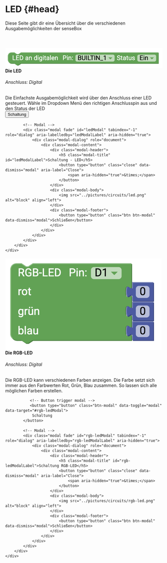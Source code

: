 # LED {#head}

<div class="description">Diese Seite gibt dir eine Übersicht über die verschiedenen Ausgabemöglichkeiten der senseBox
</div>
<div class="line">
    <br>
    <br>
</div>

<div class="container">
    <div class="row">
        <div class="col-md">
            <img src="../pictures/blocks/led/led1.png" alt="block" align="left">
        </div>
        <div class="col-md">
            <h4>Die LED</h4>
            <h6>Anschluss: Digital</h6>
            Die Einfachste Ausgabemöglichkeit wird über den Anschluss einer LED gesteuert. Wähle im Dropdown Menü den richtigen Anschlusspin
            aus und den Status der LED
            <br>
            <!-- Button trigger modal -->
            <button type="button" class="btn-modal" data-toggle="modal" data-target="#ledModal">
                Schaltung
            </button>

            <!-- Modal -->
            <div class="modal fade" id="ledModal" tabindex="-1" role="dialog" aria-labelledby="ledModalLabel" aria-hidden="true">
                <div class="modal-dialog" role="document">
                    <div class="modal-content">
                        <div class="modal-header">
                            <h5 class="modal-title" id="ledModalLabel">Schaltung - LED</h5>
                            <button type="button" class="close" data-dismiss="modal" aria-label="Close">
                                <span aria-hidden="true">&times;</span>
                            </button>
                        </div>
                        <div class="modal-body">
                            <img src="../pictures/circuits/led.png" alt="block" align="left">
                        </div>
                        <div class="modal-footer">
                            <button type="button" class="btn btn-modal" data-dismiss="modal">Schließen</button>
                        </div>
                    </div>
                </div>
            </div>
        </div>
    </div>
</div>

<div class="line"></div>

<div class="container">
    <div class="row">
        <div class="col-md">
            <img src="../pictures/blocks/led/led2.png" alt="block" align="left">
        </div>
        <div class="col-md">
            <h4>Die RGB-LED</h4>
            <h6>Anschluss: Digital</h6>
            Die RGB-LED kann verschiedenen Farben anzeigen. Die Farbe setzt sich immer aus den Farbwerten Rot, Grün, Blau zusammen. So lassen sich alle möglichen Farben erstellen. 

               <!-- Button trigger modal -->
               <button type="button" class="btn-modal" data-toggle="modal" data-target="#rgb-ledModal">
                Schaltung
            </button>

            <!-- Modal -->
            <div class="modal fade" id="rgb-ledModal" tabindex="-1" role="dialog" aria-labelledby="rgb-ledModalLabel" aria-hidden="true">
                <div class="modal-dialog" role="document">
                    <div class="modal-content">
                        <div class="modal-header">
                            <h5 class="modal-title" id="rgb-ledModalLabel">Schaltung RGB-LED</h5>
                            <button type="button" class="close" data-dismiss="modal" aria-label="Close">
                                <span aria-hidden="true">&times;</span>
                            </button>
                        </div>
                        <div class="modal-body">
                            <img src="../pictures/circuits/rgb-led.png" alt="block" align="left">
                        </div>
                        <div class="modal-footer">
                            <button type="button" class="btn btn-modal" data-dismiss="modal">Schließen</button>
                        </div>
                    </div>
                </div>
            </div>       
        </div>
    </div>
</div>

